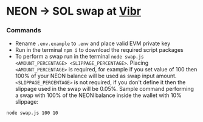 # NEON -> SOL swap at [Vibr](https://vibr.finance/trade/swap)

### Commands
- Rename `.env.example` to `.env` and place valid EVM private key
- Run in the terminal `npm i` to download the required script packages
- To perform a swap run in the terminal `node swap.js <AMOUNT_PERCENTAGE> <SLIPPAGE_PERCENTAGE>`. Placing `<AMOUNT_PERCENTAGE>` is required, for example if you set value of 100 then 100% of your NEON balance will be used as swap input amount. `<SLIPPAGE_PERCENTAGE>` is not required, if you don't define it then the slippage used in the swap will be 0.05%. Sample command performing a swap with 100% of the NEON balance inside the wallet with 10% slippage:
```
node swap.js 100 10
```